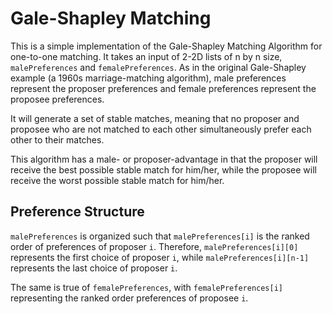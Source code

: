 # Gale-Shapley Matching

This is a simple implementation of the Gale-Shapley Matching Algorithm for one-to-one matching. It takes an input of 2-2D lists of n by n size, `malePreferences` and `femalePreferences`. As in the original Gale-Shapley example (a 1960s marriage-matching algorithm), male preferences represent the proposer preferences and female preferences represent the proposee preferences. 

It will generate a set of stable matches, meaning that no proposer and proposee who are not matched to each other simultaneously prefer each other to their matches.

This algorithm has a male- or proposer-advantage in that the proposer will receive the best possible stable match for him/her, while the proposee will receive the worst possible stable match for him/her.

## Preference Structure

`malePreferences` is organized such that `malePreferences[i]` is the ranked order of preferences of proposer `i`. Therefore, `malePreferences[i][0]` represents the first choice of proposer `i`, while `malePreferences[i][n-1]` represents the last choice of proposer `i`. 

The same is true of `femalePreferences`, with `femalePreferences[i]` representing the ranked order preferences of proposee `i`.
